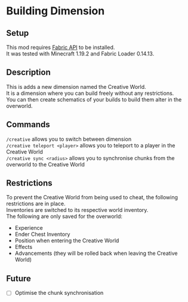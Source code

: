 # Building Dimension

## Setup

This mod requires [Fabric API](https://www.curseforge.com/minecraft/mc-mods/fabric-api) to be installed.  
It was tested with Minecraft 1.19.2 and Fabric Loader 0.14.13.

## Description

This is adds a new dimension named the Creative World.  
It is a dimension where you can build freely without any restrictions.  
You can then create schematics of your builds to build them alter in the overworld.

## Commands

`/creative` allows you to switch between dimension  
`/creative teleport <player>` allows you to teleport to a player in the Creative World  
`/creative sync <radius>` allows you to synchronise chunks from the overworld to the Creative World

## Restrictions 

To prevent the Creative World from being used to cheat, the following restrictions are in place.  
Inventories are switched to its respective world inventory.  
The following are only saved for the overworld:
- Experience
- Ender Chest Inventory
- Position when entering the Creative World
- Effects
- Advancements (they will be rolled back when leaving the Creative World)

## Future

- [ ] Optimise the chunk synchronisation